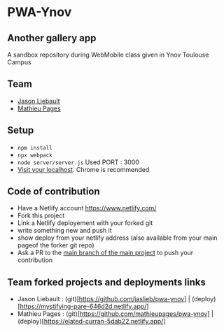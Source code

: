 # PWA-Ynov

## Another gallery app

A sandbox repository during WebMobile class given in Ynov Toulouse Campus

## Team 

- [Jason Liebault](https://github.com/JasLieb)
- [Mathieu Pages](https://github.com/mathieupages)

## Setup

- `npm install`
- `npx webpack`
- `node server/server.js` Used PORT : 3000
- [Visit your localhost](http://localhost:3000). Chrome is recommended

## Code of contribution 

- Have a Netlify account https://www.netlify.com/
- Fork this project
- Link a Netlify deployement with your forked git
- write something new and push it
- show deploy from your netlify address (also available from your main pageof the forker git repo)
- Ask a PR to the [main branch of the main project](https://github.com/JasLieb/pwa-ynov) to push your contribution

## Team forked projects and deployments links  

- Jason Liebault : (git)[https://github.com/jaslieb/pwa-ynov] | (deploy)[https://mystifying-pare-646d2d.netlify.app/]
- Mathieu Pages : (git)[https://github.com/mathieupages/pwa-ynov] | (deploy)[https://elated-curran-5dab22.netlify.app/]